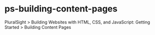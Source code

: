 # ps-building-content-pages
PluralSight > Building Websites with HTML, CSS, and JavaScript: Getting Started > Building Content Pages
